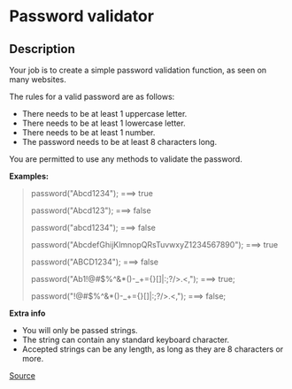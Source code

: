 # Password validator

## Description

Your job is to create a simple password validation function,
as seen on many websites.

The rules for a valid password are as follows:

*   There needs to be at least 1 uppercase letter.
*   There needs to be at least 1 lowercase letter.
*   There needs to be at least 1 number.
*   The password needs to be at least 8 characters long.

You are permitted to use any methods to validate the password.

**Examples:**

> password("Abcd1234"); ===> true
>
> password("Abcd123"); ===> false
>
> password("abcd1234"); ===> false
>
> password("AbcdefGhijKlmnopQRsTuvwxyZ1234567890"); ===> true
>
> password("ABCD1234"); ===> false
>
> password("Ab1!@#$%^&*()-_+={}[]|\:;?/>.<,"); ===> true;
>
> password("!@#$%^&*()-_+={}[]|\:;?/>.<,"); ===> false;

**Extra info**

*   You will only be passed strings.
*   The string can contain any standard keyboard character.
*   Accepted strings can be any length, as long as they are 8 characters or more.

[Source](https://www.codewars.com/kata/56a921fa8c5167d8e7000053/train/python)